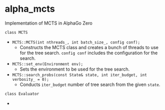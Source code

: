 # alpha_mcts
Implementation of MCTS in AlphaGo Zero



`class MCTS`

- `MCTS::MCTS(int nthreads_, int batch_size_, config conf);`
  - Constructs the MCTS class and creates a bunch of threads to use for the tree search. `config conf` includes the configuration for the search.
- `MCTS::set_env(Environment env);`
  - Sets the environment to be used for the tree search.
- `MCTS::search_probs(const State& state, int iter_budget, int verbosity_ = 0);`
  - Conducts `iter_budget` number of tree search from the given `state`.



`class Evaluator`

- 